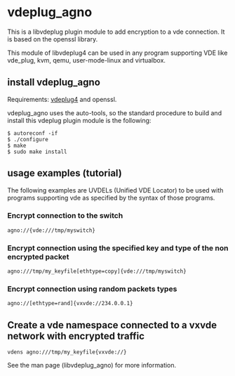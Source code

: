 # vdeplug_agno

This is a libvdeplug plugin module to add encryption to a vde connection. It is based on the openssl library.

This module of libvdeplug4 can be used in any program supporting VDE like vde_plug, kvm, qemu, user-mode-linux and virtualbox.

## install vdeplug_agno

Requirements: [vdeplug4](https://github.com/rd235/vdeplug4) and openssl.

vdeplug_agno uses the auto-tools, so the standard procedure to build and install this vdeplug plugin module is the following:
```
$ autoreconf -if
$ ./configure
$ make
$ sudo make install
```

## usage examples (tutorial)

The following examples are UVDELs (Unified VDE Locator) to be used with programs
supporting vde as specified by the syntax of those programs.

### Encrypt connection to the switch
```agno://{vde:///tmp/myswitch}```

### Encrypt connection using the specified key and type of the non encrypted packet
```agno:///tmp/my_keyfile[ethtype=copy]{vde:///tmp/myswitch}```

### Encrypt connection using random packets types
```agno://[ethtype=rand]{vxvde://234.0.0.1}```

## Create a vde namespace connected to a vxvde network with encrypted traffic
```vdens agno:///tmp/my_keyfile{vxvde://}```

See the man page (libvdeplug_agno) for more information.
